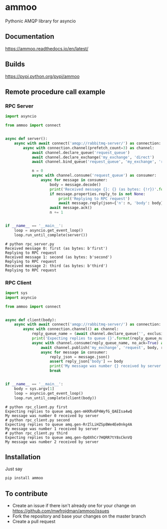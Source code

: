 # ammoo
Pythonic AMQP library for asyncio

## Documentation

https://ammoo.readthedocs.io/en/latest/

## Builds

https://pypi.python.org/pypi/ammoo

## Remote procedure call example

### RPC Server

```python
import asyncio

from ammoo import connect


async def server():
    async with await connect('amqp://rabbitmq-server/') as connection:
        async with connection.channel(prefetch_count=3) as channel:
            await channel.declare_queue('request_queue')
            await channel.declare_exchange('my_exchange', 'direct')
            await channel.bind_queue('request_queue', 'my_exchange', 'request')

            n = 0
            async with channel.consume('request_queue') as consumer:
                async for message in consumer:
                    body = message.decode()
                    print('Received message {}: {} (as bytes: {!r})'.format(n, body, message.body))
                    if message.properties.reply_to is not None:
                        print('Replying to RPC request')
                        await message.reply(json={'n': n, 'body': body})
                    await message.ack()
                    n += 1


if __name__ == '__main__':
    loop = asyncio.get_event_loop()
    loop.run_until_complete(server())
```

```
# python rpc_server.py
Received message 0: first (as bytes: b'first')
Replying to RPC request
Received message 1: second (as bytes: b'second')
Replying to RPC request
Received message 2: third (as bytes: b'third')
Replying to RPC request
```

### RPC Client

```python
import sys
import asyncio

from ammoo import connect


async def client(body):
    async with await connect('amqp://rabbitmq-server/') as connection:
        async with connection.channel() as channel:
            reply_queue_name = (await channel.declare_queue('', exclusive=True)).queue_name
            print('Expecting replies to queue {}'.format(reply_queue_name))
            async with channel.consume(reply_queue_name, no_ack=True) as consumer:
                await channel.publish('my_exchange', 'request', body, reply_to=reply_queue_name)
                async for message in consumer:
                    reply_json = message.json()
                    assert reply_json['body'] == body
                    print('My message was number {} received by server'.format(reply_json['n']))
                    break


if __name__ == '__main__':
    body = sys.argv[1]
    loop = asyncio.get_event_loop()
    loop.run_until_complete(client(body))
```

```
# python rpc_client.py first
Expecting replies to queue amq.gen-mHXRv6P4WyfG_QAEIsa4wQ
My message was number 0 received by server
# python rpc_client.py second
Expecting replies to queue amq.gen-RrZlLiHZSp8We4Ee0nkg4A
My message was number 1 received by server
# python rpc_client.py third
Expecting replies to queue amq.gen-Op0XhCr7HQRR7tY8sCknVQ
My message was number 2 received by server
```

## Installation

Just say

```bash
pip install ammoo
```

## To contribute
* Create an issue if there isn't already one for your change on https://github.com/mwfrojdman/ammoo/issues
* Fork the repository and base your changes on the master branch
* Create a pull request
